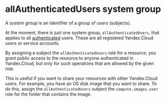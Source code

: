 # allAuthenticatedUsers system group

_A system group_ is an identifier of a group of users (subjects).

At the moment, there is just one system group, `allAuthenticatedUsers`, that applies to all [authenticated](../authorization/) users. These are all registered Yandex.Cloud users or service accounts.

By assigning a subject the `allAuthenticatedUsers` role for a resource, you grant public access to the resource to anyone authenticated in Yandex.Cloud, but only for such operations that are allowed by the given role.

This is useful if you want to share your resources with other Yandex.Cloud users. For example, you have an OS disk image that you want to share. To do this, assign the `allAuthenticatedUsers` subject the `compute.images.user` role for the folder that contains the image.

